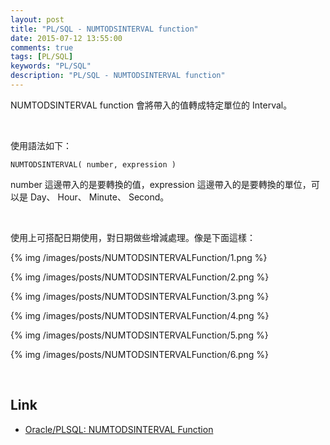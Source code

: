 ```yaml
---
layout: post
title: "PL/SQL - NUMTODSINTERVAL function"
date: 2015-07-12 13:55:00
comments: true
tags: [PL/SQL]
keywords: "PL/SQL"
description: "PL/SQL - NUMTODSINTERVAL function"
---
```


NUMTODSINTERVAL function 會將帶入的值轉成特定單位的 Interval。  

<!-- More -->

<br/>


使用語法如下：

    NUMTODSINTERVAL( number, expression )


number 這邊帶入的是要轉換的值，expression 這邊帶入的是要轉換的單位，可以是 Day、 Hour、 Minute、 Second。  

<br/>


使用上可搭配日期使用，對日期做些增減處理。像是下面這樣：  

{% img /images/posts/NUMTODSINTERVALFunction/1.png %}

{% img /images/posts/NUMTODSINTERVALFunction/2.png %}

{% img /images/posts/NUMTODSINTERVALFunction/3.png %}

{% img /images/posts/NUMTODSINTERVALFunction/4.png %}

{% img /images/posts/NUMTODSINTERVALFunction/5.png %}

{% img /images/posts/NUMTODSINTERVALFunction/6.png %}

<br/>

Link
----
* [Oracle/PLSQL: NUMTODSINTERVAL Function](http://www.techonthenet.com/oracle/functions/numtodsinterval.php)
